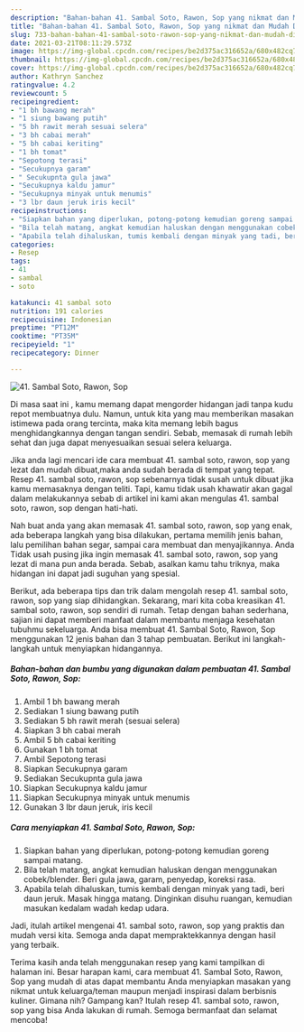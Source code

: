 ```yaml
---
description: "Bahan-bahan 41. Sambal Soto, Rawon, Sop yang nikmat dan Mudah Dibuat"
title: "Bahan-bahan 41. Sambal Soto, Rawon, Sop yang nikmat dan Mudah Dibuat"
slug: 733-bahan-bahan-41-sambal-soto-rawon-sop-yang-nikmat-dan-mudah-dibuat
date: 2021-03-21T08:11:29.573Z
image: https://img-global.cpcdn.com/recipes/be2d375ac316652a/680x482cq70/41-sambal-soto-rawon-sop-foto-resep-utama.jpg
thumbnail: https://img-global.cpcdn.com/recipes/be2d375ac316652a/680x482cq70/41-sambal-soto-rawon-sop-foto-resep-utama.jpg
cover: https://img-global.cpcdn.com/recipes/be2d375ac316652a/680x482cq70/41-sambal-soto-rawon-sop-foto-resep-utama.jpg
author: Kathryn Sanchez
ratingvalue: 4.2
reviewcount: 5
recipeingredient:
- "1 bh bawang merah"
- "1 siung bawang putih"
- "5 bh rawit merah sesuai selera"
- "3 bh cabai merah"
- "5 bh cabai keriting"
- "1 bh tomat"
- "Sepotong terasi"
- "Secukupnya garam"
- " Secukupnta gula jawa"
- "Secukupnya kaldu jamur"
- "Secukupnya minyak untuk menumis"
- "3 lbr daun jeruk iris kecil"
recipeinstructions:
- "Siapkan bahan yang diperlukan, potong-potong kemudian goreng sampai matang."
- "Bila telah matang, angkat kemudian haluskan dengan menggunakan cobek/blender. Beri gula jawa, garam, penyedap, koreksi rasa."
- "Apabila telah dihaluskan, tumis kembali dengan minyak yang tadi, beri daun jeruk. Masak hingga matang. Dinginkan disuhu ruangan, kemudian masukan kedalam wadah kedap udara."
categories:
- Resep
tags:
- 41
- sambal
- soto

katakunci: 41 sambal soto 
nutrition: 191 calories
recipecuisine: Indonesian
preptime: "PT12M"
cooktime: "PT35M"
recipeyield: "1"
recipecategory: Dinner

---
```



![41. Sambal Soto, Rawon, Sop](https://img-global.cpcdn.com/recipes/be2d375ac316652a/680x482cq70/41-sambal-soto-rawon-sop-foto-resep-utama.jpg)

Di masa  saat ini , kamu memang dapat mengorder hidangan jadi tanpa kudu repot membuatnya dulu. Namun, untuk kita yang mau memberikan masakan istimewa pada orang tercinta, maka kita memang lebih bagus menghidangkannya dengan tangan sendiri. Sebab, memasak di rumah lebih sehat dan juga dapat menyesuaikan sesuai selera keluarga.

Jika anda lagi mencari ide cara membuat 41. sambal soto, rawon, sop yang lezat dan mudah dibuat,maka anda sudah berada di tempat yang tepat. Resep 41. sambal soto, rawon, sop  sebenarnya tidak susah untuk dibuat jika kamu memasaknya dengan teliti. Tapi, kamu tidak usah khawatir akan gagal dalam melakukannya 
sebab di artikel ini kami akan mengulas 41. sambal soto, rawon, sop dengan hati-hati.  



Nah buat anda yang akan memasak 41. sambal soto, rawon, sop yang enak, ada beberapa langkah yang bisa dilakukan, pertama memilih jenis bahan, lalu pemilihan bahan segar, sampai cara membuat dan menyajikannya. Anda Tidak usah pusing jika ingin memasak 41. sambal soto, rawon, sop yang lezat di mana pun anda berada. Sebab, asalkan kamu  tahu triknya, maka hidangan ini dapat jadi suguhan yang spesial.

Berikut, ada beberapa tips dan trik dalam mengolah resep 41. sambal soto, rawon, sop yang siap dihidangkan. Sekarang, mari kita coba kreasikan 41. sambal soto, rawon, sop sendiri di rumah. Tetap dengan bahan sederhana, sajian ini dapat memberi manfaat dalam membantu menjaga kesehatan tubuhmu sekeluarga. Anda bisa membuat 41. Sambal Soto, Rawon, Sop menggunakan 12 jenis bahan dan 3 tahap pembuatan. Berikut ini langkah-langkah untuk menyiapkan hidangannya.

<!--inarticleads1-->

##### Bahan-bahan dan bumbu yang digunakan dalam pembuatan 41. Sambal Soto, Rawon, Sop:

1. Ambil 1 bh bawang merah
1. Sediakan 1 siung bawang putih
1. Sediakan 5 bh rawit merah (sesuai selera)
1. Siapkan 3 bh cabai merah
1. Ambil 5 bh cabai keriting
1. Gunakan 1 bh tomat
1. Ambil Sepotong terasi
1. Siapkan Secukupnya garam
1. Sediakan  Secukupnta gula jawa
1. Siapkan Secukupnya kaldu jamur
1. Siapkan Secukupnya minyak untuk menumis
1. Gunakan 3 lbr daun jeruk, iris kecil




<!--inarticleads2-->

##### Cara menyiapkan 41. Sambal Soto, Rawon, Sop:

1. Siapkan bahan yang diperlukan, potong-potong kemudian goreng sampai matang.
1. Bila telah matang, angkat kemudian haluskan dengan menggunakan cobek/blender. Beri gula jawa, garam, penyedap, koreksi rasa.
1. Apabila telah dihaluskan, tumis kembali dengan minyak yang tadi, beri daun jeruk. Masak hingga matang. Dinginkan disuhu ruangan, kemudian masukan kedalam wadah kedap udara.




Jadi, itulah artikel mengenai  41. sambal soto, rawon, sop  yang praktis dan mudah versi kita. Semoga anda dapat mempraktekkannya dengan hasil yang terbaik. 

Terima kasih anda telah menggunakan resep yang kami tampilkan di halaman ini. Besar harapan kami, cara membuat  41. Sambal Soto, Rawon, Sop yang mudah di atas dapat membantu Anda menyiapkan masakan yang nikmat untuk keluarga/teman maupun menjadi inspirasi dalam berbisnis kuliner. Gimana nih? Gampang kan? Itulah resep 41. sambal soto, rawon, sop yang bisa Anda lakukan di rumah. Semoga bermanfaat dan selamat mencoba!

